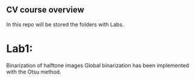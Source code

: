 ## CV course overview
In this repo will be stored the folders with Labs.

# Lab1:
Binarization of halftone images
Global binarization has been implemented with the Otsu method.